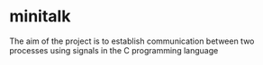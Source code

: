 # minitalk
The aim of the project is to establish communication between two processes using signals in the C programming language
